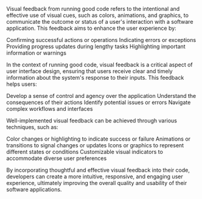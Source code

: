 Visual feedback from running good code refers to the intentional and effective use of visual cues, such as colors, animations, and graphics, to communicate the outcome or status of a user's interaction with a software application. This feedback aims to enhance the user experience by:

 Confirming successful actions or operations
 Indicating errors or exceptions
 Providing progress updates during lengthy tasks
 Highlighting important information or warnings

In the context of running good code, visual feedback is a critical aspect of user interface design, ensuring that users receive clear and timely information about the system's response to their inputs. This feedback helps users:

 Develop a sense of control and agency over the application
 Understand the consequences of their actions
 Identify potential issues or errors
 Navigate complex workflows and interfaces

Well-implemented visual feedback can be achieved through various techniques, such as:

 Color changes or highlighting to indicate success or failure
 Animations or transitions to signal changes or updates
 Icons or graphics to represent different states or conditions
 Customizable visual indicators to accommodate diverse user preferences

By incorporating thoughtful and effective visual feedback into their code, developers can create a more intuitive, responsive, and engaging user experience, ultimately improving the overall quality and usability of their software applications.
